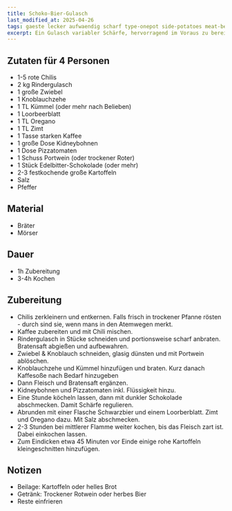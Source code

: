 ```yaml
---
title: Schoko-Bier-Gulasch
last_modified_at: 2025-04-26
tags: gaeste lecker aufwaendig scharf type-onepot side-potatoes meat-beef
excerpt: Ein Gulasch variabler Schärfe, hervorragend im Voraus zu bereiten und dennoch nicht simpel.
---
```

## Zutaten für 4 Personen
- 1-5 rote Chilis
- 2 kg Rindergulasch
- 1 große Zwiebel
- 1 Knoblauchzehe
- 1 TL Kümmel (oder mehr nach Belieben)
- 1 Loorbeerblatt
- 1 TL Oregano
- 1 TL Zimt
- 1 Tasse starken Kaffee 
- 1 große Dose Kidneybohnen
- 1 Dose Pizzatomaten
- 1 Schuss Portwein (oder trockener Roter)
- 1 Stück Edelbitter-Schokolade (oder mehr)
- 2-3 festkochende große Kartoffeln
- Salz
- Pfeffer

## Material
* Bräter
* Mörser

## Dauer
* 1h Zubereitung
* 3-4h Kochen

## Zubereitung
* Chilis zerkleinern und entkernen. Falls frisch in trockener Pfanne rösten - durch sind sie, wenn mans in den Atemwegen merkt.
* Kaffee zubereiten und mit Chili mischen.
* Rindergulasch in Stücke schneiden und portionsweise scharf anbraten. Bratensaft abgießen und aufbewahren.
* Zwiebel & Knoblauch schneiden, glasig dünsten und mit Portwein ablöschen. 
* Knoblauchzehe und Kümmel hinzufügen und braten. Kurz danach Kaffesoße nach Bedarf hinzugeben
* Dann Fleisch und Bratensaft ergänzen.
* Kidneybohnen und Pizzatomaten inkl. Flüssigkeit hinzu.
* Eine Stunde köcheln lassen, dann mit dunkler Schokolade abschmecken. Damit Schärfe regulieren.
* Abrunden mit einer Flasche Schwarzbier und einem Loorberblatt. Zimt und Oregano dazu. Mit Salz abschmecken.
* 2-3 Stunden bei mittlerer Flamme weiter kochen, bis das Fleisch zart ist. Dabei einkochen lassen.
* Zum Eindicken etwa 45 Minuten vor Einde einige rohe Kartoffeln kleingeschnitten hinzufügen.

## Notizen
* Beilage: Kartoffeln oder helles Brot
* Getränk: Trockener Rotwein oder herbes Bier
* Reste einfrieren